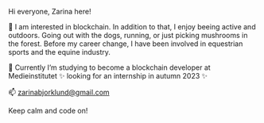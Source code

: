    Hi everyone, Zarina here!

👀 I am interested in blockchain. 
    In addition to that, I enjoy beeing active and outdoors. 
    Going out with the dogs, running, or just picking mushrooms in the forest. 
    Before my career change, I have been involved in equestrian sports and the equine industry. 
     
🌱 Currently I’m studying to become a blockchain developer at Medieinstitutet
            ✨ looking for an internship in autumn 2023 ✨

📫   zarinabjorklund@gmail.com

   Keep calm and code on!
